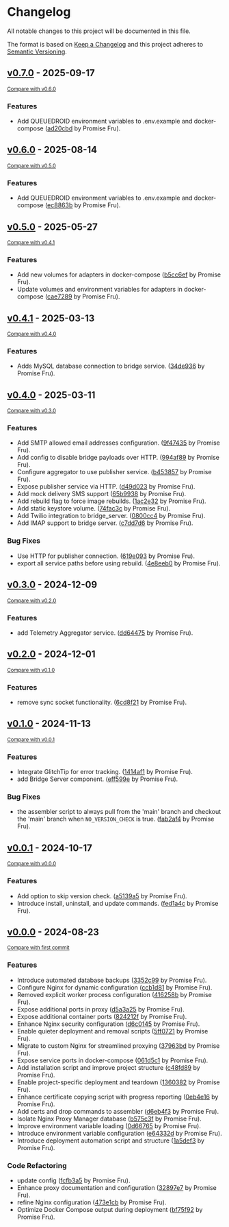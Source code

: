 # Changelog

All notable changes to this project will be documented in this file.

The format is based on [Keep a Changelog](http://keepachangelog.com/en/1.0.0/)
and this project adheres to [Semantic Versioning](http://semver.org/spec/v2.0.0.html).

<!-- insertion marker -->
## [v0.7.0](https://github.com/smswithoutborders/assembler/releases/tag/v0.7.0) - 2025-09-17

<small>[Compare with v0.6.0](https://github.com/smswithoutborders/assembler/compare/v0.6.0...v0.7.0)</small>

### Features

- Add QUEUEDROID environment variables to .env.example and docker-compose ([ad20cbd](https://github.com/smswithoutborders/assembler/commit/ad20cbd793c34d42bac326abb12b52cef8e816ad) by Promise Fru).

## [v0.6.0](https://github.com/smswithoutborders/assembler/releases/tag/v0.6.0) - 2025-08-14

<small>[Compare with v0.5.0](https://github.com/smswithoutborders/assembler/compare/v0.5.0...v0.6.0)</small>

### Features

- Add QUEUEDROID environment variables to .env.example and docker-compose ([ec8863b](https://github.com/smswithoutborders/assembler/commit/ec8863b472a48cfb151f5ec50a1ec23221e2ba45) by Promise Fru).

## [v0.5.0](https://github.com/smswithoutborders/assembler/releases/tag/v0.5.0) - 2025-05-27

<small>[Compare with v0.4.1](https://github.com/smswithoutborders/assembler/compare/v0.4.1...v0.5.0)</small>

### Features

- Add new volumes for adapters in docker-compose ([b5cc6ef](https://github.com/smswithoutborders/assembler/commit/b5cc6ef6324153e1b8af9996991ffb124757d5e6) by Promise Fru).
- Update volumes and environment variables for adapters in docker-compose ([cae7289](https://github.com/smswithoutborders/assembler/commit/cae7289cd955c31398d63eecaa59e874f4d09a32) by Promise Fru).

## [v0.4.1](https://github.com/smswithoutborders/assembler/releases/tag/v0.4.1) - 2025-03-13

<small>[Compare with v0.4.0](https://github.com/smswithoutborders/assembler/compare/v0.4.0...v0.4.1)</small>

### Features

- Adds MySQL database connection to bridge service. ([34de936](https://github.com/smswithoutborders/assembler/commit/34de936ef9d9973c9b9808c2b6beb04aedbb93bf) by Promise Fru).

## [v0.4.0](https://github.com/smswithoutborders/assembler/releases/tag/v0.4.0) - 2025-03-11

<small>[Compare with v0.3.0](https://github.com/smswithoutborders/assembler/compare/v0.3.0...v0.4.0)</small>

### Features

- Add SMTP allowed email addresses configuration. ([9f47435](https://github.com/smswithoutborders/assembler/commit/9f4743502d94fb47fc3fec69907cab5df8f2547d) by Promise Fru).
- Add config to disable bridge payloads over HTTP. ([994af89](https://github.com/smswithoutborders/assembler/commit/994af89abe9f29a264c000f01f193a513e06e4dc) by Promise Fru).
- Configure aggregator to use publisher service. ([b453857](https://github.com/smswithoutborders/assembler/commit/b453857cd1a3674d0eec45d5767db1bfdef9b093) by Promise Fru).
- Expose publisher service via HTTP. ([d49d023](https://github.com/smswithoutborders/assembler/commit/d49d023895e8a67a62c78c1b52de2de14b72c5dd) by Promise Fru).
- Add mock delivery SMS support ([65b9938](https://github.com/smswithoutborders/assembler/commit/65b993848759cbf36223d4e21cdabc7a3fd39cf7) by Promise Fru).
- Add rebuild flag to force image rebuilds. ([1ac2e32](https://github.com/smswithoutborders/assembler/commit/1ac2e3210146c011628b341517fbc9b657b9eb83) by Promise Fru).
- Add static keystore volume. ([74fac3c](https://github.com/smswithoutborders/assembler/commit/74fac3c15482606264172f390fb51d69d99bfe3f) by Promise Fru).
- Add Twilio integration to bridge_server. ([0800cc4](https://github.com/smswithoutborders/assembler/commit/0800cc48ed019f19e6158185c1e0e67d2c162709) by Promise Fru).
- Add IMAP support to bridge server. ([c7dd7d6](https://github.com/smswithoutborders/assembler/commit/c7dd7d6def0794e42fafa42ce776578fefbeb47f) by Promise Fru).

### Bug Fixes

- Use HTTP for publisher connection. ([619e093](https://github.com/smswithoutborders/assembler/commit/619e0938457980d3772870f2c0b0b3050b3d9fc4) by Promise Fru).
- export all service paths before using rebuild. ([4e8eeb0](https://github.com/smswithoutborders/assembler/commit/4e8eeb0cdeb5f7a6d345d580c13acf306ac4732f) by Promise Fru).

## [v0.3.0](https://github.com/smswithoutborders/assembler/releases/tag/v0.3.0) - 2024-12-09

<small>[Compare with v0.2.0](https://github.com/smswithoutborders/assembler/compare/v0.2.0...v0.3.0)</small>

### Features

- add Telemetry Aggregator service. ([dd64475](https://github.com/smswithoutborders/assembler/commit/dd6447581375ecbad790a5efbd777efd8266de6e) by Promise Fru).

## [v0.2.0](https://github.com/smswithoutborders/assembler/releases/tag/v0.2.0) - 2024-12-01

<small>[Compare with v0.1.0](https://github.com/smswithoutborders/assembler/compare/v0.1.0...v0.2.0)</small>

### Features

- remove sync socket functionality. ([6cd8f21](https://github.com/smswithoutborders/assembler/commit/6cd8f211e38c2960113f582fe2b5ff1a4c7b015e) by Promise Fru).

## [v0.1.0](https://github.com/smswithoutborders/assembler/releases/tag/v0.1.0) - 2024-11-13

<small>[Compare with v0.0.1](https://github.com/smswithoutborders/assembler/compare/v0.0.1...v0.1.0)</small>

### Features

- Integrate GlitchTip for error tracking. ([1414af1](https://github.com/smswithoutborders/assembler/commit/1414af15426ce5ddf3d7b3c464e8d58960c07ee4) by Promise Fru).
- add Bridge Server component. ([eff599e](https://github.com/smswithoutborders/assembler/commit/eff599ed9c339f4323f470313c2caa91c52727d5) by Promise Fru).

### Bug Fixes

- the assembler script to always pull from the 'main' branch and checkout the 'main' branch when `NO_VERSION_CHECK` is true. ([fab2af4](https://github.com/smswithoutborders/assembler/commit/fab2af4bba28de4d6dc638e10d083fef9159edb6) by Promise Fru).

## [v0.0.1](https://github.com/smswithoutborders/assembler/releases/tag/v0.0.1) - 2024-10-17

<small>[Compare with v0.0.0](https://github.com/smswithoutborders/assembler/compare/v0.0.0...v0.0.1)</small>

### Features

- Add option to skip version check. ([a5139a5](https://github.com/smswithoutborders/assembler/commit/a5139a5c1bfcb84484df1372ec476f331e5b032f) by Promise Fru).
- Introduce install, uninstall, and update commands. ([fed1a4c](https://github.com/smswithoutborders/assembler/commit/fed1a4cb32ad71c92acdc303b6c66814b7486c92) by Promise Fru).

## [v0.0.0](https://github.com/smswithoutborders/assembler/releases/tag/v0.0.0) - 2024-08-23

<small>[Compare with first commit](https://github.com/smswithoutborders/assembler/compare/1a5def3631992e34b86de43524beb9d6963ff3e1...v0.0.0)</small>

### Features

- Introduce automated database backups ([3352c99](https://github.com/smswithoutborders/assembler/commit/3352c99f8ff2142a066f67e2fe53e1af3d66e58c) by Promise Fru).
- Configure Nginx for dynamic configuration ([ccb1d81](https://github.com/smswithoutborders/assembler/commit/ccb1d81c1b6173061fc4ab9b270ba26ef687a733) by Promise Fru).
- Removed explicit worker process configuration ([416258b](https://github.com/smswithoutborders/assembler/commit/416258bf1800c8cd6e6c4ce0425e0a2981f6f3a5) by Promise Fru).
- Expose additional ports in proxy ([d5a3a25](https://github.com/smswithoutborders/assembler/commit/d5a3a2530bf3f49227098589fa195a4f0d34c6b4) by Promise Fru).
- Expose additional container ports ([824212f](https://github.com/smswithoutborders/assembler/commit/824212fdedb2d240a446d72ab7b6e02fb0493e5c) by Promise Fru).
- Enhance Nginx security configuration ([d6c0145](https://github.com/smswithoutborders/assembler/commit/d6c01450a90f6ce3ce29056db874f77875e034ba) by Promise Fru).
- Enable quieter deployment and removal scripts ([5ff0721](https://github.com/smswithoutborders/assembler/commit/5ff07211bcb527c5531308cf8c86407fb0cd3473) by Promise Fru).
- Migrate to custom Nginx for streamlined proxying ([37963bd](https://github.com/smswithoutborders/assembler/commit/37963bd4f4f2d9a93f89493fb4226e19e0d0f45c) by Promise Fru).
- Expose service ports in docker-compose ([061d5c1](https://github.com/smswithoutborders/assembler/commit/061d5c1aef8ed7602eb5226e1b35f6057db4f87f) by Promise Fru).
- Add installation script and improve project structure ([c48fd89](https://github.com/smswithoutborders/assembler/commit/c48fd89290ea14dc07b7f8f167961592a75fcd8e) by Promise Fru).
- Enable project-specific deployment and teardown ([1360382](https://github.com/smswithoutborders/assembler/commit/13603824abc698c42a9971b010b1ac60149fd5f6) by Promise Fru).
- Enhance certificate copying script with progress reporting ([0eb4e16](https://github.com/smswithoutborders/assembler/commit/0eb4e1649501c8eb8bc898666de71737a644b88a) by Promise Fru).
- Add certs and drop commands to assembler ([d6eb4f3](https://github.com/smswithoutborders/assembler/commit/d6eb4f389569fe06c0bc5eca60ebde3cea4f1f41) by Promise Fru).
- Isolate Nginx Proxy Manager database ([b575c3f](https://github.com/smswithoutborders/assembler/commit/b575c3f53023b18a315b1d910f9cb2e0cd52d9ca) by Promise Fru).
- Improve environment variable loading ([0d66765](https://github.com/smswithoutborders/assembler/commit/0d66765c6e4ae9945393efdc91fb47a66e26156b) by Promise Fru).
- Introduce environment variable configuration ([e64332d](https://github.com/smswithoutborders/assembler/commit/e64332d03af377510050a5e7e4df2fc5f7181065) by Promise Fru).
- Introduce deployment automation script and structure ([1a5def3](https://github.com/smswithoutborders/assembler/commit/1a5def3631992e34b86de43524beb9d6963ff3e1) by Promise Fru).

### Code Refactoring

- update config ([fcfb3a5](https://github.com/smswithoutborders/assembler/commit/fcfb3a541eaa631e579f106df1c8e3d818c17e0e) by Promise Fru).
- Enhance proxy documentation and configuration ([32897e7](https://github.com/smswithoutborders/assembler/commit/32897e77f605848dd28042f99363d3dbd1045d3e) by Promise Fru).
- refine Nginx configuration ([473e1cb](https://github.com/smswithoutborders/assembler/commit/473e1cb88a97006fb8a2310109605139372991b9) by Promise Fru).
- Optimize Docker Compose output during deployment ([bf75f92](https://github.com/smswithoutborders/assembler/commit/bf75f9266c0a534a4477d723606b11d52d4bf32f) by Promise Fru).

